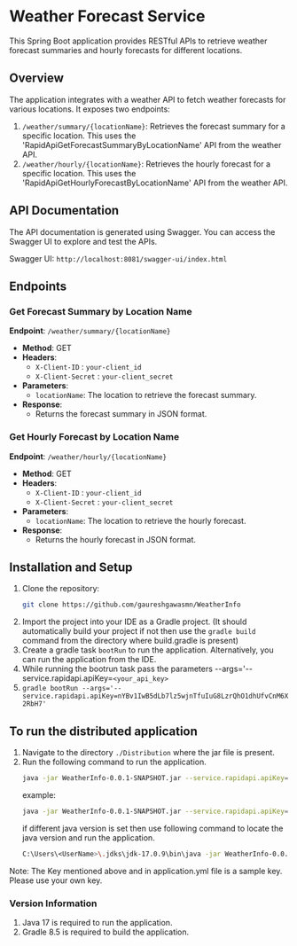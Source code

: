 # Weather Forecast Service

This Spring Boot application provides RESTful APIs to retrieve weather forecast summaries and hourly forecasts for different locations.

## Overview

The application integrates with a weather API to fetch weather forecasts for various locations. It exposes two endpoints:

1. `/weather/summary/{locationName}`: Retrieves the forecast summary for a specific location. This uses the 'RapidApiGetForecastSummaryByLocationName' API from the weather API.
2. `/weather/hourly/{locationName}`: Retrieves the hourly forecast for a specific location. This uses the 'RapidApiGetHourlyForecastByLocationName' API from the weather API.

## API Documentation

The API documentation is generated using Swagger. You can access the Swagger UI to explore and test the APIs.

Swagger UI: `http://localhost:8081/swagger-ui/index.html`

## Endpoints

### Get Forecast Summary by Location Name

**Endpoint**: `/weather/summary/{locationName}`

- **Method**: GET
- **Headers**:
  - `X-Client-ID` : `your-client_id`
  - `X-Client-Secret` : `your-client_secret`
- **Parameters**:
  - `locationName`: The location to retrieve the forecast summary.
- **Response**:
  - Returns the forecast summary in JSON format.

### Get Hourly Forecast by Location Name

**Endpoint**: `/weather/hourly/{locationName}`

- **Method**: GET
- **Headers**:
  - `X-Client-ID` : `your-client_id`
  - `X-Client-Secret` : `your-client_secret`
- **Parameters**:
  - `locationName`: The location to retrieve the hourly forecast.
- **Response**:
  - Returns the hourly forecast in JSON format.

## Installation and Setup

1. Clone the repository:
   ```bash
   git clone https://github.com/gaureshgawasmn/WeatherInfo
    ```
2. Import the project into your IDE as a Gradle project. (It should automatically build your project if not then use the `gradle build` command from the directory where build.gradle is present)
3. Create a gradle task `bootRun` to run the application. Alternatively, you can run the application from the IDE.
4. While running the bootrun task pass the parameters --args='--service.rapidapi.apiKey=`<your_api_key>`
5. `gradle bootRun --args='--service.rapidapi.apiKey=nYBv1IwB5dLb7lz5wjnTfuIuG8LzrQhO1dhUfvCnM6X2RbH7'`

## To run the distributed application

1. Navigate to the directory `./Distribution` where the jar file is present.
2. Run the following command to run the application.
   ```bash
   java -jar WeatherInfo-0.0.1-SNAPSHOT.jar --service.rapidapi.apiKey=`<your_api_key>`
   ```
   example:
    ```bash 
   java -jar WeatherInfo-0.0.1-SNAPSHOT.jar --service.rapidapi.apiKey=nYBv1IwB5dLb7lz5wjnTfuIuG8LzrQhO1dhUfvCnM6X2RbH7
   ```
   if different java version is set then use following command to locate the java version and run the application.
   ```bash
   C:\Users\<UserName>\.jdks\jdk-17.0.9\bin\java -jar WeatherInfo-0.0.1-SNAPSHOT.jar --service.rapidapi.apiKey=nYBv1IwB5dLb7lz5wjnTfuIuG8LzrQhO1dhUfvCnM6X2RbH7
   ```

Note: The Key mentioned above and in application.yml file is a sample key. Please use your own key.

### Version Information
1. Java 17 is required to run the application.
2. Gradle 8.5 is required to build the application.
